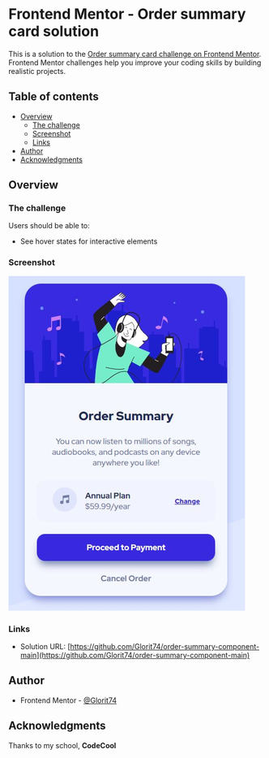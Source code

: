 # Frontend Mentor - Order summary card solution

This is a solution to the [Order summary card challenge on Frontend Mentor](https://www.frontendmentor.io/challenges/order-summary-component-QlPmajDUj). Frontend Mentor challenges help you improve your coding skills by building realistic projects.

## Table of contents

- [Overview](#overview)
  - [The challenge](#the-challenge)
  - [Screenshot](#screenshot)
  - [Links](#links)
- [Author](#author)
- [Acknowledgments](#acknowledgments)

## Overview

### The challenge

Users should be able to:

- See hover states for interactive elements

### Screenshot

![](images/screenshot.JPG)

### Links

- Solution URL: [https://github.com/Glorit74/order-summary-component-main](https://github.com/Glorit74/order-summary-component-main)

## Author

- Frontend Mentor - [@Glorit74](https://www.frontendmentor.io/profile/Glorit74)

## Acknowledgments

Thanks to my school, **CodeCool**
